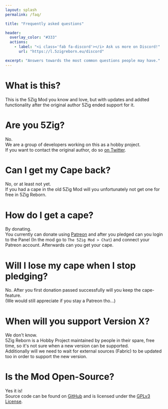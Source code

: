 ```yaml
---
layout: splash
permalink: /faq/

title: "Frequently asked questions"

header:
  overlay_color: "#333"
  actions:
    - label: "<i class='fab fa-discord'></i> Ask us more on Discord!"
      url: "https://l.5zigreborn.eu/discord"

excerpt: "Answers towards the most common questions people may have."
---
```


# What is this?
This is the 5Zig Mod you know and love, but with updates and addted functionality after the original author 5Zig ended support for it.

# Are you 5Zig?
No.  
We are a group of developers working on this as a hobby project.  
If you want to contact the original author, do so [on Twitter](https://twitter.com/the5zig).

# Can I get my Cape back?
No, or at least not yet.  
If you had a cape in the old 5Zig Mod will you unfortunately not get one for free in 5Zig Reborn.

# How do I get a cape?
By donating.  
You currently can donate using [Patreon](https://patreon.com/5zig) and after you pledged can you login to the Panel (In the mod go to `The 5Zig Mod > Chat`) and connect your Patreon account. Afterwards can you get your cape.

# Will I lose my cape when I stop pledging?
No. After you first donation passed successfully will you keep the cape-feature.  
(We would still appreciate if you stay a Patreon tho...)

# When will you support Version X?
We don't know.  
5Zig Reborn is a Hobby Project maintained by people in their spare, free time, so it's not sure when a new version can be supported.  
Additionally will we need to wait for external sources (Fabric) to be updated too in order to support the new version.

# Is the Mod Open-Source?
Yes it is!  
Source code can be found on [GitHub](https://github.com/5zig-reborn) and is licensed under the [GPLv3 License](https://www.gnu.org/licenses/gpl-3.0).